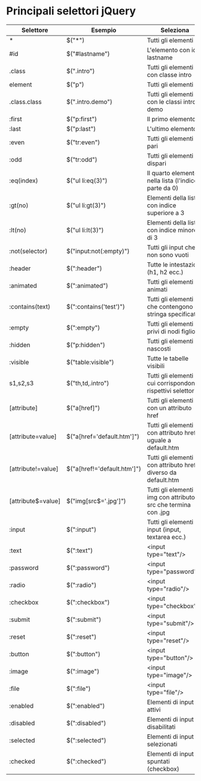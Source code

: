 # Principali selettori jQuery 

Selettore | Esempio | Seleziona
--- | --- | ---
 \* | $("*") | Tutti gli elementi
 \#id | $("#lastname") | L'elemento con id lastname
 .class | $(".intro") | Tutti gli elementi con classe intro
 element | $("p") | Tutti gli elementi p
 .class.class | $(".intro.demo") | Tutti gli elementi con le classi intro e demo
 :first | $("p:first") | Il primo elemento p
 :last | $("p:last") | L'ultimo elemento p
 :even | $("tr:even") | Tutti gli elementi tr pari
 :odd | $("tr:odd") | Tutti gli elementi tr dispari
 :eq(index) | $("ul li:eq(3)") | Il quarto elemento nella lista (l'indice parte da 0)
 :gt(no) | $("ul li:gt(3)") | Elementi della lista con indice superiore a 3
 :lt(no) | $("ul li:lt(3)") | Elementi della lista con indice minore di 3
 :not(selector) | $("input:not(:empty)") | Tutti gli input che non sono vuoti
 :header | $(":header") | Tutte le intestazioni (h1, h2 ecc.)
 :animated | $(":animated") | Tutti gli elementi animati
 :contains(text) | $(":contains('test')") | Tutti gli elementi che contengono la stringa specificata
 :empty | $(":empty") | Tutti gli elementi privi di nodi figlio
 :hidden | $("p:hidden") | Tutti gli elementi p nascosti
 :visible | $("table:visible") | Tutte le tabelle visibili
 s1,s2,s3 | $("th,td,.intro") | Tutti gli elementi a cui corrispondono i rispettivi selettori
 [attribute] | $("a[href]") | Tutti gli elementi a con un attributo href
 [attribute=value] | $("a[href='default.htm']") | Tutti gli elementi a con attributo href uguale a default.htm
 [attribute!=value] | $("a[href!='default.htm']") | Tutti gli elementi a con attributo href diverso da default.htm
 [attribute$=value] | $("img[src$='.jpg']") | Tutti gli elementi img con attributo src che termina con .jpg
 :input | $(":input") | Tutti gli elementi di input (input, textarea ecc.)
 :text | $(":text") | &lt;input type="text"/&gt;
 :password | $(":password") | &lt;input type="password"/&gt;
 :radio | $(":radio") | &lt;input type="radio"/&gt;
 :checkbox | $(":checkbox") | &lt;input type="checkbox"/&gt;
 :submit | $(":submit") | &lt;input type="submit"/&gt;
 :reset | $(":reset") | &lt;input type="reset"/&gt;
 :button | $(":button") | &lt;input type="button"/&gt;
 :image | $(":image") | &lt;input type="image"/&gt;
 :file | $(":file") | &lt;input type="file"/&gt;
 :enabled | $(":enabled") | Elementi di input attivi
 :disabled | $(":disabled") | Elementi di input disabilitati
 :selected | $(":selected") | Elementi di input selezionati
 :checked | $(":checked") | Elementi di input spuntati (checkbox)
